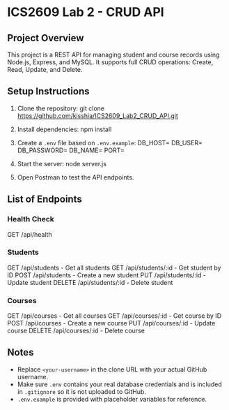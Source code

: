 # ICS2609 Lab 2 - CRUD API

## Project Overview
This project is a REST API for managing student and course records using Node.js, Express, and MySQL.
It supports full CRUD operations: Create, Read, Update, and Delete.

## Setup Instructions
1. Clone the repository:
git clone https://github.com/kisshia/ICS2609_Lab2_CRUD_API.git

2. Install dependencies:
npm install

3. Create a `.env` file based on `.env.example`:
DB_HOST=
DB_USER=
DB_PASSWORD=
DB_NAME=
PORT=

4. Start the server:
node server.js

5. Open Postman to test the API endpoints.

## List of Endpoints

### Health Check
GET /api/health

### Students
GET /api/students - Get all students
GET /api/students/:id - Get student by ID
POST /api/students - Create a new student
PUT /api/students/:id - Update student
DELETE /api/students/:id - Delete student

### Courses
GET /api/courses - Get all courses
GET /api/courses/:id - Get course by ID
POST /api/courses - Create a new course
PUT /api/courses/:id - Update course
DELETE /api/courses/:id - Delete course

## Notes
- Replace `<your-username>` in the clone URL with your actual GitHub username.  
- Make sure `.env` contains your real database credentials and is included in `.gitignore` so it is not uploaded to GitHub.  
- `.env.example` is provided with placeholder variables for reference.